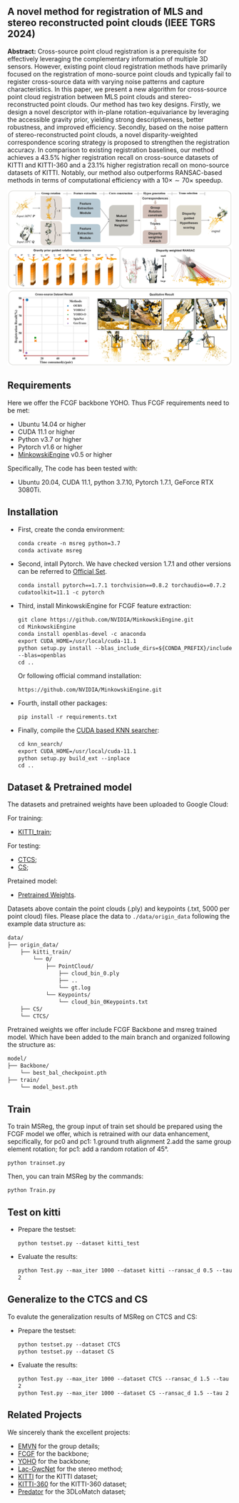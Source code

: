 ## A novel method for registration of MLS and stereo reconstructed point clouds (IEEE TGRS 2024)

**Abstract:** Cross-source point cloud registration is a prerequisite for effectively leveraging the complementary information of multiple 3D sensors. However, existing point cloud registration methods have primarily focused on the registration of mono-source point clouds and typically fail to register cross-source data with varying noise patterns and capture characteristics.
In this paper, we present a new algorithm for cross-source point cloud registration between MLS point clouds and stereo-reconstructed point clouds. 
Our method has two key designs. Firstly, we design a novel descriptor with in-plane rotation-equivariance by leveraging the accessible gravity prior, yielding strong descriptiveness, better robustness, and improved efficiency. Secondly, based on the noise pattern of stereo-reconstructed point clouds, a novel disparity-weighted correspondence scoring strategy is proposed to strengthen the registration accuracy.
In comparison to existing registration baselines, our method achieves a $43.5\%$ higher registration recall on cross-source datasets of KITTI and KITTI-360 and a $23.1\%$ higher registration recall on mono-source datasets of KITTI. Notably, our method also outperforms RANSAC-based methods in terms of computational efficiency with a $10\times \sim 70\times$ speedup. 

<img src="imgs/MSReg.jpg" alt="project" style="zoom:50%;">


## Requirements

Here we offer the FCGF backbone YOHO. Thus FCGF requirements need to be met:

- Ubuntu 14.04 or higher
- CUDA 11.1 or higher
- Python v3.7 or higher
- Pytorch v1.6 or higher
- [MinkowskiEngine](https://github.com/stanfordvl/MinkowskiEngine) v0.5 or higher

Specifically, The code has been tested with:

- Ubuntu 20.04, CUDA 11.1, python 3.7.10, Pytorch 1.7.1, GeForce RTX 3080Ti.

## Installation

- First, create the conda environment:

  ```
  conda create -n msreg python=3.7
  conda activate msreg
  ```

- Second, intall Pytorch. We have checked version 1.7.1 and other versions can be referred to [Official Set](https://pytorch.org/get-started/previous-versions/).

  ```
  conda install pytorch==1.7.1 torchvision==0.8.2 torchaudio==0.7.2 cudatoolkit=11.1 -c pytorch
  ```

- Third, install MinkowskiEngine for FCGF feature extraction:

  ```
  git clone https://github.com/NVIDIA/MinkowskiEngine.git
  cd MinkowskiEngine
  conda install openblas-devel -c anaconda
  export CUDA_HOME=/usr/local/cuda-11.1
  python setup.py install --blas_include_dirs=${CONDA_PREFIX}/include --blas=openblas
  cd ..
  ```

  Or following official command installation:

  ```
  https://github.com/NVIDIA/MinkowskiEngine.git
  ```

- Fourth, install other packages:

  ```
  pip install -r requirements.txt
  ```

- Finally, compile the [CUDA based KNN searcher](https://github.com/vincentfpgarcia/kNN-CUDA):
  ```
  cd knn_search/
  export CUDA_HOME=/usr/local/cuda-11.1
  python setup.py build_ext --inplace
  cd ..
  ```

## Dataset & Pretrained model

The datasets and pretrained weights have been uploaded to Google Cloud:

For training:
- [KITTI_train]( );

For testing:
- [CTCS](https://drive.google.com/file/d/1EH6BFVfkvTD29i2-MNrZSELCDBzxCBv1/view?usp=drive_link);
- [CS](https://drive.google.com/file/d/1EH6BFVfkvTD29i2-MNrZSELCDBzxCBv1/view?usp=drive_link);

Pretained model:
- [Pretrained Weights](https://drive.google.com/file/d/1AbAQVI58WXtNN_xouKcPFunaV_iT94Yr/view?usp=drive_link ). 


Datasets above contain the point clouds (.ply) and keypoints (.txt, 5000 per point cloud) files. Please place the data to `./data/origin_data` following the example data structure as:

```
data/
├── origin_data/
    ├── kitti_train/
    	└── 0/
            ├── PointCloud/
            	├── cloud_bin_0.ply
            	├── ..
            	└── gt.log
            └── Keypoints/
            	└── cloud_bin_0Keypoints.txt
    ├── CS/
    └── CTCS/
```

Pretrained weights we offer include FCGF Backbone and msreg trained model. Which have been added to the main branch and organized following the structure as:

```
model/
├── Backbone/
	└── best_bal_checkpoint.pth
├── train/
	└── model_best.pth
```

## Train

To train MSReg, the group input of train set should be prepared using the FCGF model we offer, which is retrained with our data enhancement, sepcifically, for pc0 and pc1: 1.ground truth alignment 2.add the same group element rotation; for pc1: add a random rotation of 45°. 

```
python trainset.py
```

Then, you can train MSReg by the commands:

```
python Train.py
```

## Test on kitti

- Prepare the testset:
  ```
  python testset.py --dataset kitti_test
  ```
- Evaluate the results:
  ```
  python Test.py --max_iter 1000 --dataset kitti --ransac_d 0.5 --tau 2
  ```

## Generalize to the CTCS and CS

To evalute the generalization results of MSReg on CTCS and CS:

- Prepare the testset:
  ```
  python testset.py --dataset CTCS
  python testset.py --dataset CS
  ```
- Evaluate the results:
  ```
  python Test.py --max_iter 1000 --dataset CTCS --ransac_d 1.5 --tau 2 
  python Test.py --max_iter 1000 --dataset CS --ransac_d 1.5 --tau 2 
  ```


## Related Projects

We sincerely thank the excellent projects:

- [EMVN](http://github.com/daniilidis-group/emvn) for the group details;
- [FCGF](https://github.com/chrischoy/FCGF) for the backbone;
- [YOHO](https://github.com/HpWang-whu/YOHO) for the backbone;
- [Lac-GwcNet](https://github.com/SpadeLiu/Lac-GwcNet) for the stereo method;
- [KITTI](https://www.cvlibs.net/datasets/kitti/) for the KITTI dataset;
- [KITTI-360](https://www.cvlibs.net/datasets/kitti-360/) for the KITTI-360 dataset;
- [Predator](https://github.com/overlappredator/OverlapPredator) for the 3DLoMatch dataset;
